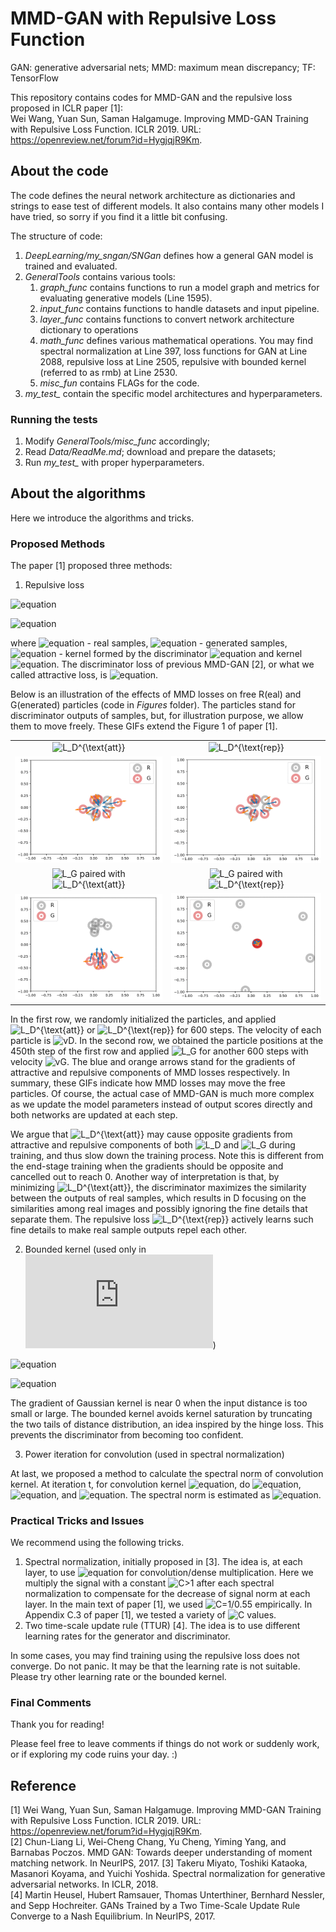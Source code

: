 # MMD-GAN with Repulsive Loss Function
GAN: generative adversarial nets; MMD: maximum mean discrepancy; TF: TensorFlow

This repository contains codes for MMD-GAN and the repulsive loss proposed in ICLR paper [1]: \
Wei Wang, Yuan Sun, Saman Halgamuge. Improving MMD-GAN Training with Repulsive Loss Function. ICLR 2019. URL: https://openreview.net/forum?id=HygjqjR9Km.

## About the code
The code defines the neural network architecture as dictionaries and strings to ease test of different models. It also contains many other models I have tried, so sorry if you find it a little bit confusing.

The structure of code:
1. _DeepLearning/my_sngan/SNGan_ defines how a general GAN model is trained and evaluated. 
2. _GeneralTools_ contains various tools:
    1. _graph_func_ contains functions to run a model graph and metrics for evaluating generative models (Line 1595).
    2. _input_func_ contains functions to handle datasets and input pipeline.
    3. _layer_func_ contains functions to convert network architecture dictionary to operations
    4. _math_func_ defines various mathematical operations. You may find spectral normalization at Line 397, loss functions for GAN at Line 2088, repulsive loss at Line 2505, repulsive with bounded kernel (referred to as rmb) at Line 2530.
    5. _misc_fun_ contains FLAGs for the code.
3. *my_test_* contain the specific model architectures and hyperparameters. 

### Running the tests
1. Modify _GeneralTools/misc_func_ accordingly; 
2. Read _Data/ReadMe.md_; download and prepare the datasets;
3. Run *my_test_* with proper hyperparameters.

## About the algorithms
Here we introduce the algorithms and tricks. 

### Proposed Methods
The paper [1] proposed three methods:
1. Repulsive loss

![equation](https://latex.codecogs.com/gif.latex?\inline&space;L_G=\sum_{i\ne&space;j}k_D(x_i,x_j)-2\sum_{i\ne&space;j}k_D(x_i,y_j)&plus;\sum_{i\ne&space;j}k_D(y_i,y_j))

![equation](https://latex.codecogs.com/gif.latex?\inline&space;L_D^{\text{rep}}=\sum_{i\ne&space;j}k_D(x_i,x_j)-\sum_{i\ne&space;j}k_D(y_i,y_j))

where ![equation](https://latex.codecogs.com/gif.latex?\inline&space;x_i,x_j) - real samples, ![equation](https://latex.codecogs.com/gif.latex?\inline&space;y_i,y_j) - generated samples, ![equation](https://latex.codecogs.com/gif.latex?\inline&space;k_D) - kernel formed by the discriminator ![equation](https://latex.codecogs.com/gif.latex?\inline&space;D) and kernel ![equation](https://latex.codecogs.com/gif.latex?\inline&space;k). The discriminator loss of previous MMD-GAN [2], or what we called attractive loss, is ![equation](https://latex.codecogs.com/gif.latex?\inline&space;L_D^{\text{att}}=-L_G). 

Below is an illustration of the effects of MMD losses on free R(eal) and G(enerated) particles (code in _Figures_ folder). The particles stand for discriminator outputs of samples, but, for illustration purpose, we allow them to move freely. These GIFs extend the Figure 1 of paper [1].

| | |
| :---: | :---: |
|<img src="https://latex.codecogs.com/gif.latex?\inline&space;L_D^{\text{att}}" title="L_D^{\text{att}}"/> | <img src="https://latex.codecogs.com/gif.latex?\inline&space;L_D^{\text{rep}}" title="L_D^{\text{rep}}"/> |
|<img src="Figures/0_mmd_d_att.gif" alt="mmd_d_att">  |  <img src="Figures/0_mmd_d_rep.gif" alt="mmd_d_rep"> |
| <img src="https://latex.codecogs.com/gif.latex?\inline&space;L_G" title="L_G"/> paired with <img src="https://latex.codecogs.com/gif.latex?\inline&space;L_D^{\text{att}}" title="L_D^{\text{att}}"/> | <img src="https://latex.codecogs.com/gif.latex?\inline&space;L_G" title="L_G"/> paired with <img src="https://latex.codecogs.com/gif.latex?\inline&space;L_D^{\text{rep}}" title="L_D^{\text{rep}}"/> |
| <img src="Figures/0_mmd_g_att.gif" alt="mmd_g_att">  |  <img src="Figures/0_mmd_g_rep.gif" alt="mmd_g_rep"> |

In the first row, we randomly initialized the particles, and applied <img src="https://latex.codecogs.com/gif.latex?\inline&space;L_D^{\text{att}}" title="L_D^{\text{att}}"/> or <img src="https://latex.codecogs.com/gif.latex?\inline&space;L_D^{\text{rep}}" title="L_D^{\text{rep}}"/> for 600 steps. The velocity of each particle is <img src="https://latex.codecogs.com/gif.latex?\inline&space;-0.01\nabla{L_D}" title="vD"/>. In the second row, we obtained the particle positions at the 450th step of the first row and applied <img src="https://latex.codecogs.com/gif.latex?\inline&space;L_G" title="L_G"/> for another 600 steps with velocity <img src="https://latex.codecogs.com/gif.latex?\inline&space;-0.01\nabla{L_G}" title="vG"/>. The blue and orange arrows stand for the gradients of attractive and repulsive components of MMD losses respectively. In summary, these GIFs indicate how MMD losses may move the free particles. Of course, the actual case of MMD-GAN is much more complex as we update the model parameters instead of output scores directly and both networks are updated at each step. 

We argue that <img src="https://latex.codecogs.com/gif.latex?\inline&space;L_D^{\text{att}}" title="L_D^{\text{att}}"/> may cause opposite gradients from attractive and repulsive components of both <img src="https://latex.codecogs.com/gif.latex?\inline&space;L_D" title="L_D"/> and <img src="https://latex.codecogs.com/gif.latex?\inline&space;L_G" title="L_G"/> during training, and thus slow down the training process. Note this is different from the end-stage training when the gradients should be opposite and cancelled out to reach 0. Another way of interpretation is that, by minimizing <img src="https://latex.codecogs.com/gif.latex?\inline&space;L_D^{\text{att}}" title="L_D^{\text{att}}"/>, the discriminator maximizes the similarity between the outputs of real samples, which results in D focusing on the similarities among real images and possibly ignoring the fine details that separate them. The repulsive loss <img src="https://latex.codecogs.com/gif.latex?\inline&space;L_D^{\text{rep}}" title="L_D^{\text{rep}}"/> actively learns such fine details to make real sample outputs repel each other. 

2. Bounded kernel (used only in ![equation](https://latex.codecogs.com/gif.latex?L_D))

![equation](https://latex.codecogs.com/gif.latex?\inline&space;k_D^{b}(x_i,x_j)&space;=\exp(-\frac{1}{2\sigma^2}\min(\left&space;\|&space;D(x_i)-D(x_j)&space;\right&space;\|^2,&space;b_u)))

![equation](https://latex.codecogs.com/gif.latex?\inline&space;k_D^{b}(y_i,y_j)&space;=\exp(-\frac{1}{2\sigma^2}\max(\left&space;\|&space;D(y_i)-D(y_j)&space;\right&space;\|^2,&space;b_l)))

The gradient of Gaussian kernel is near 0 when the input distance is too small or large. The bounded kernel avoids kernel saturation by truncating the two tails of distance distribution, an idea inspired by the hinge loss. This prevents the discriminator from becoming too confident.

3. Power iteration for convolution (used in spectral normalization)

At last, we proposed a method to calculate the spectral norm of convolution kernel. At iteration t, for convolution kernel ![equation](https://latex.codecogs.com/gif.latex?\inline&space;W_c), do ![equation](https://latex.codecogs.com/gif.latex?\inline&space;u=\text{conv}(W_c,v^t)), ![equation](https://latex.codecogs.com/gif.latex?\inline&space;\hat{v}=\text{transpose-conv}(W_c,u)), and ![equation](https://latex.codecogs.com/gif.latex?\inline&space;v^{t+1}=\hat{v}/\left&space;\|&space;\hat{v}&space;\right&space;\|). The spectral norm is estimated as ![equation](https://latex.codecogs.com/gif.latex?\inline&space;\sigma_W=\left&space;\|&space;u&space;\right&space;\|).

### Practical Tricks and Issues
We recommend using the following tricks.
1. Spectral normalization, initially proposed in [3]. The idea is, at each layer, to use ![equation](https://latex.codecogs.com/gif.latex?\inline&space;\hat{W}_c=W_c\cdot&space;\frac{C}{\sigma_W}) for convolution/dense multiplication. Here we multiply the signal with a constant <img src="https://latex.codecogs.com/gif.latex?\inline&space;C>1" title="C>1"/> after each spectral normalization to compensate for the decrease of signal norm at each layer. In the main text of paper [1], we used <img src="https://latex.codecogs.com/gif.latex?\inline&space;C=1/0.55" title="C=1/0.55"/> empirically. In Appendix C.3 of paper [1], we tested a variety of <img src="https://latex.codecogs.com/gif.latex?\inline&space;C" title="C"/> values.
2. Two time-scale update rule (TTUR) [4]. The idea is to use different learning rates for the generator and discriminator.

In some cases, you may find training using the repulsive loss does not converge. Do not panic. It may be that the learning rate is not suitable. Please try other learning rate or the bounded kernel. 

### Final Comments
Thank you for reading!

Please feel free to leave comments if things do not work or suddenly work, or if exploring my code ruins your day. :)

## Reference
[1] Wei Wang, Yuan Sun, Saman Halgamuge. Improving MMD-GAN Training with Repulsive Loss Function. ICLR 2019. URL: https://openreview.net/forum?id=HygjqjR9Km. \
[2] Chun-Liang Li, Wei-Cheng Chang, Yu Cheng, Yiming Yang, and Barnabas Poczos. MMD GAN: Towards deeper understanding of moment matching network. In NeurIPS, 2017.
[3] Takeru Miyato, Toshiki Kataoka, Masanori Koyama, and Yuichi Yoshida. Spectral normalization
for generative adversarial networks. In ICLR, 2018. \
[4] Martin Heusel, Hubert Ramsauer, Thomas Unterthiner, Bernhard Nessler, and Sepp Hochreiter.  GANs Trained by a Two Time-Scale Update Rule Converge to a Nash Equilibrium. In NeurIPS, 2017.
